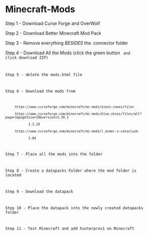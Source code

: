 # Minecraft-Mods
Step 1 - Download Curse Forge and OverWolf

Step 2 - Download Better Minecraft Mod Pack

Step 3 - Remove everything *BESIDES* the .connector folder

Step 4 - Download All the Mods (click the green button <code> and click download ZIP)  

Step 5 - *delete* the mods.html file

Step 6 - Download the mods from 

         https://www.curseforge.com/minecraft/mc-mods/alexs-caves/files

         https://www.curseforge.com/minecraft/mc-mods/blue-skies/files/all?page=1&pageSize=20&version=1.20.1

            	1.3.29

         https://www.curseforge.com/minecraft/mc-mods/l_ender-s-cataclysm
	
             	1.84

Step 7 - Place all the mods into the folder

Step 8 - Create a datapacks Folder where the mod folder is located

Step 9 - Download the datapack

Step 10 - Place the datapack into the newly created datapacks folder

Step 11 - Test Minecraft and add hunterprox1 on Minecraft
